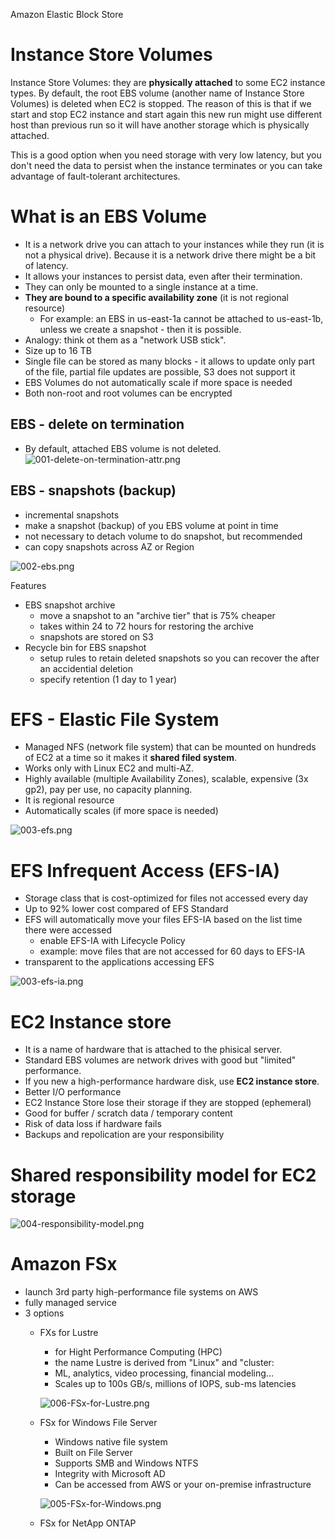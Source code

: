 Amazon Elastic Block Store

# Instance Store Volumes
Instance Store Volumes: they are **physically attached** to some EC2 instance types. By default, the root EBS volume (another name of Instance Store Volumes) is deleted when EC2 is stopped. The reason of this is that if we start and stop EC2 instance and start again this new run might use different host than previous run so it will have another storage which is physically attached.

 This is a good option when you need storage with very low latency, but you don't need the data to persist when the instance terminates or you can take advantage of fault-tolerant architectures.
# What is an EBS Volume

* It is a network drive you can attach to your instances while they run (it is not a physical drive). Because it is a network drive there might be a bit of latency.
* It allows your instances to persist data, even after their termination.
* They can only be mounted to a single instance at a time.
* **They are bound to a specific availability zone** (it is not regional resource)
  * For example: an EBS in us-east-1a cannot be attached to us-east-1b, unless we create a snapshot - then it is possible.
* Analogy: think ot them as a "network USB stick".
* Size up to 16 TB
* Single file can be stored as many blocks - it allows to update only part of the file, partial file updates are possible, S3 does not support it
* EBS Volumes do not automatically scale if more space is needed
* Both non-root and root volumes can be encrypted

## EBS - delete on termination

* By default, attached EBS volume is not deleted.
![001-delete-on-termination-attr.png](./images/001-delete-on-termination-attr.png)

## EBS - snapshots (backup)

* incremental snapshots
* make a snapshot (backup) of you EBS volume at point in time
* not necessary to detach volume to do snapshot, but recommended
* can copy snapshots across AZ or Region

![002-ebs.png](./images/002-ebs.png)

Features

* EBS snapshot archive
  * move a snapshot to an "archive tier" that is 75% cheaper
  * takes within 24 to 72 hours for restoring the archive
  * snapshots are stored on S3
* Recycle bin for EBS snapshot
  * setup rules to retain deleted snapshots so you can recover the after an accidential deletion
  * specify retention (1 day to 1 year)

# EFS - Elastic File System

* Managed NFS (network file system) that can be mounted on hundreds of EC2 at a time so it makes it **shared filed system**.
* Works only with Linux EC2 and multi-AZ.
* Highly available (multiple Availability Zones), scalable, expensive (3x gp2), pay per use, no capacity planning.
* It is regional resource
* Automatically scales (if more space is needed)

![003-efs.png](./images/003-efs.png)

# EFS Infrequent Access (EFS-IA)

* Storage class that is cost-optimized for files not accessed every day
* Up to 92% lower cost compared of EFS Standard
* EFS will automatically move your files EFS-IA based on the list time there were accessed
  * enable EFS-IA with Lifecycle Policy
  * example: move files that are not accessed for 60 days to EFS-IA
* transparent to the applications accessing EFS

![003-efs-ia.png](./images/003-efs-ia.png)

# EC2 Instance store

* It is a name of hardware that is attached to the phisical server.
* Standard EBS volumes are network drives with good but "limited" performance.
* If you new a high-performance hardware disk, use **EC2 instance store**.
* Better I/O performance
* EC2 Instance Store lose their storage if they are stopped (ephemeral)
* Good for buffer / scratch data / temporary content
* Risk of data loss if hardware fails
* Backups and repolication are your responsibility

# Shared responsibility model for EC2 storage

![004-responsibility-model.png](./images/004-responsibility-model.png)

# Amazon FSx

* launch 3rd party high-performance file systems on AWS
* fully managed service
* 3 options
  * FXs for Lustre
    * for Hight Performance Computing (HPC)
    * the name Lustre is derived from "Linux" and "cluster:
    * ML, analytics, video processing, financial modeling...
    * Scales up to 100s GB/s, millions of IOPS, sub-ms latencies

    ![006-FSx-for-Lustre.png](./images/006-FSx-for-Lustre.png)
    
  * FSx for Windows File Server
    * Windows native file system
    * Built on File Server
    * Supports SMB and Windows NTFS
    * Integrity with Microsoft AD
    * Can be accessed from AWS or your on-premise infrastructure

    ![005-FSx-for-Windows.png](./images/005-FSx-for-Windows.png)

  * FSx for NetApp ONTAP